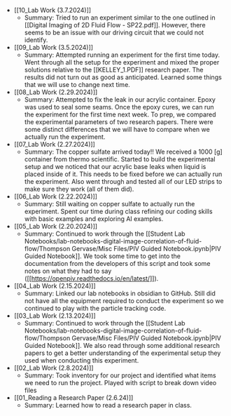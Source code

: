  * [[10_Lab Work (3.7.2024)]]
	 * Summary: Tried to run an experiment similar to the one outlined in [[Digital Imaging of 2D Fluid Flow - SP22.pdf]]. However, there seems to be an issue with our driving circuit that we could not identify.
 * [[09_Lab Work (3.5.2024)]]
	 * Summary: Attempted running an experiment for the first time today. Went through all the setup for the experiment and mixed the proper solutions relative to the [[KELLEY_1.PDF]] research paper. The results did not turn out as good as anticipated. Learned some things that we will use to change next time.
 * [[08_Lab Work (2.29.2024)]]
	* Summary: Attempted to fix the leak in our acrylic container. Epoxy was used to seal some seams. Once the epoxy cures, we can run the experiment for the first time next week. To prep, we compared the experimental parameters of two research papers. There were some distinct differences that we will have to compare when we actually run the experiment.
* [[07_Lab Work (2.27.2024)]]
	* Summary: The copper sulfate arrived today!! We received a 1000 [g] container from thermo scientific. Started to build the experimental setup and we noticed that our acrylic base leaks when liquid is placed inside of it. This needs to be fixed before we can actually run the experiment. Also went through and tested all of our LED strips to make sure they work (all of them did).
* [[06_Lab Work (2.22.2024)]]
	* Summary: Still waiting on copper sulfate to actually run the experiment. Spent our time during class refining our coding skills with basic examples and exploring AI examples.
*  [[05_Lab Work (2.20.2024)]]
	* Summary: Continued to work through the [[Student Lab Notebooks/lab-notebooks-digital-image-correlation-of-fluid-flow/Thompson Gervase/Misc Files/PIV Guided Notebook.ipynb|PIV Guided Notebook]]. We took some time to get into the documentation from the developers of this script and took some notes on what they had to say ([[https://openpiv.readthedocs.io/en/latest/]]). 
*  [[04_Lab Work (2.15.2024)]]
	* Summary: Linked our lab notebooks in obsidian to GitHub. Still did not have all the equipment required to conduct the experiment so we continued to play with the particle tracking code.
* [[03_Lab Work (2.13.2024)]]
	* Summary: Continued to work through the [[Student Lab Notebooks/lab-notebooks-digital-image-correlation-of-fluid-flow/Thompson Gervase/Misc Files/PIV Guided Notebook.ipynb|PIV Guided Notebook]]. We also read through some additional research papers to get a better understanding of the experimental setup they used when conducting this experiment.
* [[02_Lab Work (2.8.2024)]]
	* Summary: Took inventory for our project and identified what items we need to run the project. Played with script to break down video files
* [[01_Reading a Research Paper (2.6.24)]]
	* Summary: Learned how to read a research paper in class.




	